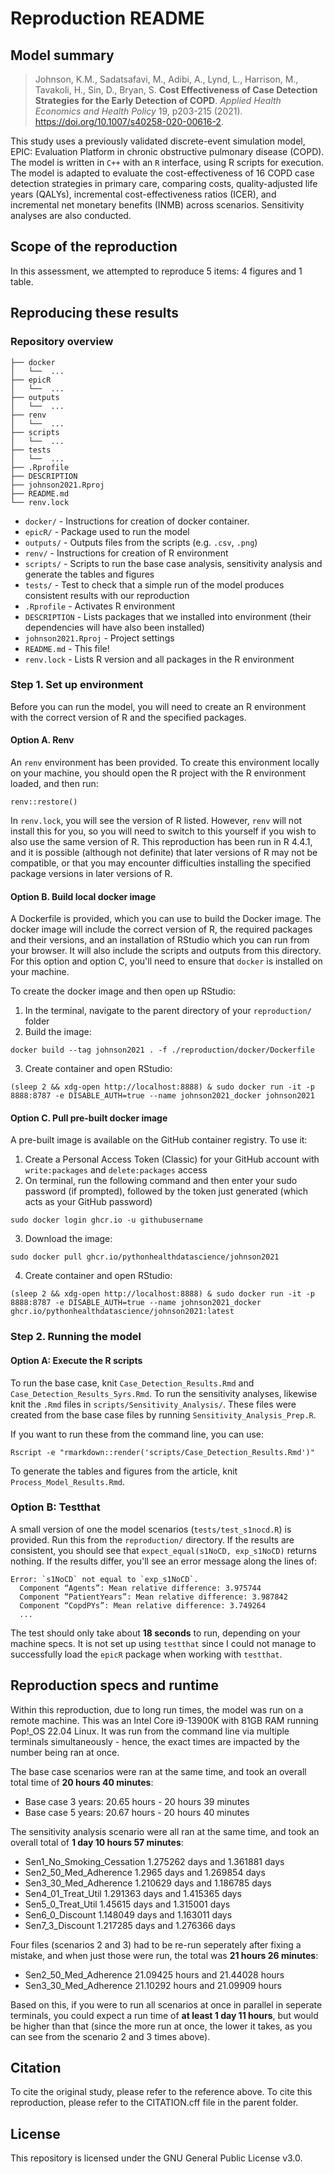 # Reproduction README

## Model summary

> Johnson, K.M., Sadatsafavi, M., Adibi, A., Lynd, L., Harrison, M., Tavakoli, H., Sin, D., Bryan, S. **Cost Effectiveness of Case Detection Strategies for the Early Detection of COPD**. *Applied Health Economics and Health Policy* 19, p203-215 (2021). <https://doi.org/10.1007/s40258-020-00616-2>.

This study uses a previously validated discrete-event simulation model, EPIC: Evaluation Platform in chronic obstructive pulmonary disease (COPD). The model is written in `C++` with an `R` interface, using R scripts for execution. The model is adapted to evaluate the cost-effectiveness of 16 COPD case detection strategies in primary care, comparing costs, quality-adjusted life years (QALYs), incremental cost-effectiveness ratios (ICER), and incremental net monetary benefits (INMB) across scenarios. Sensitivity analyses are also conducted.

## Scope of the reproduction

In this assessment, we attempted to reproduce 5 items: 4 figures and 1 table.

## Reproducing these results

### Repository overview

```
├── docker
│   └──  ...
├── epicR
│   └──  ...
├── outputs
│   └──  ...
├── renv
│   └──  ...
├── scripts
│   └──  ...
├── tests
│   └──  ...
├── .Rprofile
├── DESCRIPTION
├── johnson2021.Rproj
├── README.md
└── renv.lock
```

* `docker/` - Instructions for creation of docker container.
* `epicR/` - Package used to run the model
* `outputs/` - Outputs files from the scripts (e.g. `.csv`, `.png`)
* `renv/` - Instructions for creation of R environment
* `scripts/` - Scripts to run the base case analysis, sensitivity analysis and generate the tables and figures
* `tests/` - Test to check that a simple run of the model produces consistent results with our reproduction
* `.Rprofile` - Activates R environment
* `DESCRIPTION` - Lists packages that we installed into environment (their dependencies will have also been installed)
* `johnson2021.Rproj` - Project settings
* `README.md` - This file!
* `renv.lock` - Lists R version and all packages in the R environment

### Step 1. Set up environment

Before you can run the model, you will need to create an R environment with the correct version of R and the specified packages.

#### Option A. Renv

An `renv` environment has been provided. To create this environment locally on your machine, you should open the R project with the R environment loaded, and then run:

```
renv::restore()
```

In `renv.lock`, you will see the version of R listed. However, `renv` will not install this for you, so you will need to switch to this yourself if you wish to also use the same version of R. This reproduction has been run in R 4.4.1, and it is possible (although not definite) that later versions of R may not be compatible, or that you may encounter difficulties installing the specified package versions in later versions of R.

#### Option B. Build local docker image

A Dockerfile is provided, which you can use to build the Docker image. The docker image will include the correct version of R, the required packages and their versions, and an installation of RStudio which you can run from your browser. It will also include the scripts and outputs from this directory. For this option and option C, you'll need to ensure that `docker` is installed on your machine.

To create the docker image and then open up RStudio:

1. In the terminal, navigate to the parent directory of your `reproduction/` folder
2. Build the image:

```
docker build --tag johnson2021 . -f ./reproduction/docker/Dockerfile
```

3. Create container and open RStudio:

```
(sleep 2 && xdg-open http://localhost:8888) & sudo docker run -it -p 8888:8787 -e DISABLE_AUTH=true --name johnson2021_docker johnson2021
```

#### Option C. Pull pre-built docker image

A pre-built image is available on the GitHub container registry. To use it:

1. Create a Personal Access Token (Classic) for your GitHub account with `write:packages` and `delete:packages` access
2. On terminal, run the following command and then enter your sudo password (if prompted), followed by the token just generated (which acts as your GitHub password)

```
sudo docker login ghcr.io -u githubusername
```

3. Download the image:

```
sudo docker pull ghcr.io/pythonhealthdatascience/johnson2021
```

4. Create container and open RStudio:

```
(sleep 2 && xdg-open http://localhost:8888) & sudo docker run -it -p 8888:8787 -e DISABLE_AUTH=true --name johnson2021_docker ghcr.io/pythonhealthdatascience/johnson2021:latest
```

### Step 2. Running the model

#### Option A: Execute the R scripts

To run the base case, knit `Case_Detection_Results.Rmd` and `Case_Detection_Results_5yrs.Rmd`. To run the sensitivity analyses, likewise knit the `.Rmd` files in `scripts/Sensitivity_Analysis/`. These files were created from the base case files by running `Sensitivity_Analysis_Prep.R`.

If you want to run these from the command line, you can use:

```
Rscript -e "rmarkdown::render('scripts/Case_Detection_Results.Rmd')"
```

To generate the tables and figures from the article, knit `Process_Model_Results.Rmd`.

### Option B: Testthat

A small version of one the model scenarios (`tests/test_s1nocd.R`) is provided. Run this from the `reproduction/` directory. If the results are consistent, you should see that `expect_equal(s1NoCD, exp_s1NoCD)` returns nothing. If the results differ, you'll see an error message along the lines of:

```
Error: `s1NoCD` not equal to `exp_s1NoCD`.
  Component “Agents”: Mean relative difference: 3.975744
  Component “PatientYears”: Mean relative difference: 3.987842
  Component “CopdPYs”: Mean relative difference: 3.749264
  ...
```

The test should only take about **18 seconds** to run, depending on your machine specs. It is not set up using `testthat` since I could not manage to successfully load the `epicR` package when working with `testthat`.

## Reproduction specs and runtime

Within this reproduction, due to long run times, the model was run on a remote machine. This was an Intel Core i9-13900K with 81GB RAM running Pop!_OS 22.04 Linux. It was run from the command line via multiple terminals simultaneously - hence, the exact times are impacted by the number being ran at once.

The base case scenarios were ran at the same time, and took an overall total time of **20 hours 40 minutes**:

* Base case 3 years: 20.65 hours - 20 hours 39 minutes
* Base case 5 years: 20.67 hours - 20 hours 40 minutes

The sensitivity analysis scenario were all ran at the same time, and took an overall total of **1 day 10 hours 57 minutes**:

* Sen1_No_Smoking_Cessation 1.275262 days and 1.361881 days
* Sen2_50_Med_Adherence 1.2965 days and 1.269854 days
* Sen3_30_Med_Adherence 1.210629 days and 1.186785 days
* Sen4_01_Treat_Util 1.291363 days and 1.415365 days
* Sen5_0_Treat_Util 1.45615 days and 1.315001 days
* Sen6_0_Discount 1.148049 days and 1.163011 days
* Sen7_3_Discount 1.217285 days and 1.276366 days

Four files (scenarios 2 and 3) had to be re-run seperately after fixing a mistake, and when just those were run, the total was **21 hours 26 minutes**:

* Sen2_50_Med_Adherence 21.09425 hours and 21.44028 hours
* Sen3_30_Med_Adherence 21.10292 hours and 21.09909 hours

Based on this, if you were to run all scenarios at once in parallel in seperate terminals, you could expect a run time of **at least 1 day 11 hours**, but would be higher than that (since the more run at once, the lower it takes, as you can see from the scenario 2 and 3 times above).

## Citation

To cite the original study, please refer to the reference above. To cite this reproduction, please refer to the CITATION.cff file in the parent folder.

## License

This repository is licensed under the GNU General Public License v3.0.